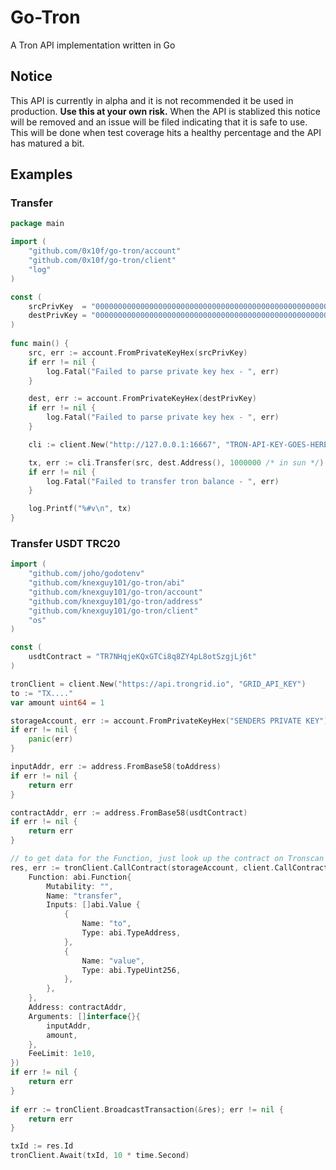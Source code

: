 # Go-Tron

A Tron API implementation written in Go

## Notice

This API is currently in alpha and it is not recommended it be used in production. __Use this at your own risk.__ When the API is stablized this notice will be removed and an issue will be filed indicating that it is safe to use. This will be done when test coverage hits a healthy percentage and the API has matured a bit.

## Examples

### Transfer

```go
package main

import (
	"github.com/0x10f/go-tron/account"
	"github.com/0x10f/go-tron/client"
	"log"
)

const (
  	srcPrivKey  = "000000000000000000000000000000000000000000000000000000000000010f"
  	destPrivKey = "000000000000000000000000000000000000000000000000000000000000010e"
)
  
func main() {
	src, err := account.FromPrivateKeyHex(srcPrivKey)
	if err != nil {
		log.Fatal("Failed to parse private key hex - ", err)
	}

	dest, err := account.FromPrivateKeyHex(destPrivKey)
	if err != nil { 
		log.Fatal("Failed to parse private key hex - ", err)
	}

	cli := client.New("http://127.0.0.1:16667", "TRON-API-KEY-GOES-HERE")

	tx, err := cli.Transfer(src, dest.Address(), 1000000 /* in sun */)
	if err != nil {
		log.Fatal("Failed to transfer tron balance - ", err)
	}

	log.Printf("%#v\n", tx)
}
```

### Transfer USDT TRC20

```go
import (
	"github.com/joho/godotenv"
	"github.com/knexguy101/go-tron/abi"
	"github.com/knexguy101/go-tron/account"
	"github.com/knexguy101/go-tron/address"
	"github.com/knexguy101/go-tron/client"
	"os"	
)

const (
	usdtContract = "TR7NHqjeKQxGTCi8q8ZY4pL8otSzgjLj6t"
)

tronClient = client.New("https://api.trongrid.io", "GRID_API_KEY")
to := "TX...."
var amount uint64 = 1

storageAccount, err := account.FromPrivateKeyHex("SENDERS PRIVATE KEY")
if err != nil {
	panic(err)
}

inputAddr, err := address.FromBase58(toAddress)
if err != nil {
	return err
}

contractAddr, err := address.FromBase58(usdtContract)
if err != nil {
	return err
}

// to get data for the Function, just look up the contract on Tronscan
res, err := tronClient.CallContract(storageAccount, client.CallContractInput{
	Function: abi.Function{
		Mutability: "",
		Name: "transfer",
		Inputs: []abi.Value {
			{
				Name: "to",
				Type: abi.TypeAddress,
			},
			{
				Name: "value",
				Type: abi.TypeUint256,
			},
		},
	},
	Address: contractAddr,
	Arguments: []interface{}{
		inputAddr,
		amount,
	},
	FeeLimit: 1e10,
})
if err != nil {
	return err
}
	
if err := tronClient.BroadcastTransaction(&res); err != nil {
	return err
}

txId := res.Id
tronClient.Await(txId, 10 * time.Second)
```

